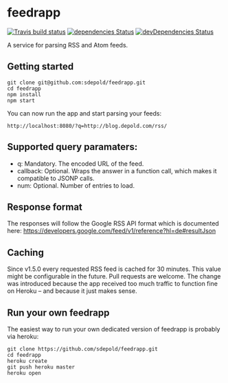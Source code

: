 # feedrapp
[![Travis build status](http://img.shields.io/travis/sdepold/feedrapp.svg?style=flat)](https://travis-ci.org/sdepold/feedrapp)
[![dependencies Status](https://david-dm.org/sdepold/feedrapp/status.svg)](https://david-dm.org/sdepold/feedrapp)
[![devDependencies Status](https://david-dm.org/sdepold/feedrapp/dev-status.svg)](https://david-dm.org/sdepold/feedrapp?type=dev)

A service for parsing RSS and Atom feeds.

## Getting started

```
git clone git@github.com:sdepold/feedrapp.git
cd feedrapp
npm install
npm start
```

You can now run the app and start parsing your feeds:

```
http://localhost:8080/?q=http://blog.depold.com/rss/
```

## Supported query paramaters:

- q: Mandatory. The encoded URL of the feed.
- callback: Optional. Wraps the answer in a function call, which makes it compatible to JSONP calls.
- num: Optional. Number of entries to load.

## Response format

The responses will follow the Google RSS API format which is documented here:
https://developers.google.com/feed/v1/reference?hl=de#resultJson

## Caching

Since v1.5.0 every requested RSS feed is cached for 30 minutes. This value might be
configurable in the future. Pull requests are welcome.
The change was introduced because the app received too much traffic to function
fine on Heroku – and because it just makes sense.

## Run your own feedrapp

The easiest way to run your own dedicated version of feedrapp is probably via heroku:

```
git clone https://github.com/sdepold/feedrapp.git
cd feedrapp
heroku create
git push heroku master
heroku open
```
